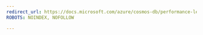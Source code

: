 ```yaml
---
redirect_url: https://docs.microsoft.com/azure/cosmos-db/performance-levels
ROBOTS: NOINDEX, NOFOLLOW

---
```




